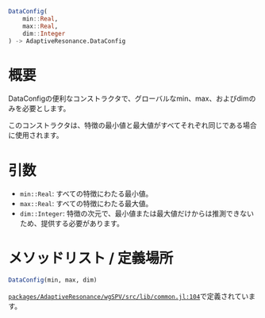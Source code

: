 ```julia
DataConfig(
    min::Real,
    max::Real,
    dim::Integer
) -> AdaptiveResonance.DataConfig

```

# 概要

DataConfigの便利なコンストラクタで、グローバルなmin、max、およびdimのみを必要とします。

このコンストラクタは、特徴の最小値と最大値がすべてそれぞれ同じである場合に使用されます。

# 引数

  * `min::Real`: すべての特徴にわたる最小値。
  * `max::Real`: すべての特徴にわたる最大値。
  * `dim::Integer`: 特徴の次元で、最小値または最大値だけからは推測できないため、提供する必要があります。

# メソッドリスト / 定義場所

```julia
DataConfig(min, max, dim)
```

[`packages/AdaptiveResonance/wgSPV/src/lib/common.jl:104`](file:///home/terasaki/.julia/packages/AdaptiveResonance/wgSPV/src/lib/common.jl)で定義されています。

